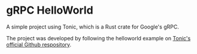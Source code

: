 # gRPC HelloWorld

A simple project using Tonic, which is a Rust crate for Google's gRPC.

The project was developed by following the helloworld example on [Tonic's official Github respository](https://github.com/hyperium/tonic).